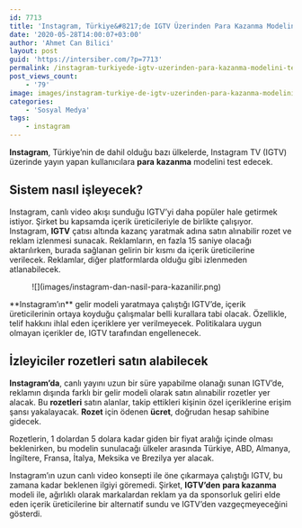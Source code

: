 ```yaml
---
id: 7713
title: 'Instagram, Türkiye&#8217;de IGTV Üzerinden Para Kazanma Modelini Test Edecek'
date: '2020-05-28T14:00:07+03:00'
author: 'Ahmet Can Bilici'
layout: post
guid: 'https://intersiber.com/?p=7713'
permalink: /instagram-turkiyede-igtv-uzerinden-para-kazanma-modelini-test-edecek/
post_views_count:
    - '79'
image: images/instagram-turkiye-de-igtv-uzerinden-para-kazanma-modelini-test-edecek.jpg
categories:
    - 'Sosyal Medya'
tags:
    - instagram
---
```


**Instagram**, Türkiye’nin de dahil olduğu bazı ülkelerde, Instagram TV (IGTV) üzerinde yayın yapan kullanıcılara **para** **kazanma** modelini test edecek.

## Sistem nasıl işleyecek?

Instagram, canlı video akışı sunduğu IGTV’yi daha popüler hale getirmek istiyor. Şirket bu kapsamda içerik üreticileriyle de birlikte çalışıyor. Instagram, **IGTV** çatısı altında kazanç yaratmak adına satın alınabilir rozet ve reklam izlenmesi sunacak. Reklamların, en fazla 15 saniye olacağı aktarılırken, burada sağlanan gelirin bir kısmı da içerik üreticilerine verilecek. Reklamlar, diğer platformlarda olduğu gibi izlenmeden atlanabilecek.

<figure class="wp-block-image size-large">![](images/instagram-dan-nasil-para-kazanilir.png)</figure>**Instagram’ın** gelir modeli yaratmaya çalıştığı IGTV’de, içerik üreticilerinin ortaya koyduğu çalışmalar belli kurallara tabi olacak. Özellikle, telif hakkını ihlal eden içeriklere yer verilmeyecek. Politikalara uygun olmayan içerikler de, IGTV tarafından engellenecek.

## İzleyiciler rozetleri satın alabilecek

**Instagram’da**, canlı yayını uzun bir süre yapabilme olanağı sunan IGTV’de, reklamın dışında farklı bir gelir modeli olarak satın alınabilir rozetler yer alacak. Bu **rozetleri** satın alanlar, takip ettikleri kişinin özel içeriklerine erişim şansı yakalayacak. **Rozet** için ödenen **ücret**, doğrudan hesap sahibine gidecek.

Rozetlerin, 1 dolardan 5 dolara kadar giden bir fiyat aralığı içinde olması beklenirken, bu modelin sunulacağı ülkeler arasında Türkiye, ABD, Almanya, İngiltere, Fransa, İtalya, Meksika ve Brezilya yer alacak.

Instagram’ın uzun canlı video konsepti ile öne çıkarmaya çalıştığı IGTV, bu zamana kadar beklenen ilgiyi göremedi. Şirket, **IGTV’den** **para kazanma** modeli ile, ağırlıklı olarak markalardan reklam ya da sponsorluk geliri elde eden içerik üreticilerine bir alternatif sundu ve IGTV’den vazgeçmeyeceğini gösterdi.